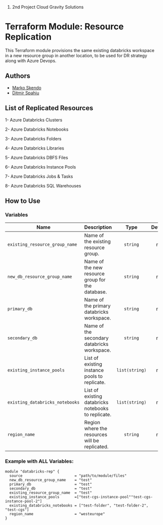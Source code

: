 1. 2nd Project Cloud Gravity Solutions

# Terraform Module: Resource Replication

This Terraform module provisions the same existing databricks workspace in a new resource group in another location, to be used for DR strategy along with Azure Devops. 

## Authors
- [Marko Skendo](https://github.com/ingmarko)
- [Ditmir Spahiu](https://github.com/DitmirSpahiu)

## List of Replicated Resources

1- Azure Databricks Clusters


2- Azure Databricks Notebooks


3- Azure Databricks Folders


4- Azure Databricks Libraries


5- Azure Databricks DBFS Files


6- Azure Databricks Instance Pools


7- Azure Databricks Jobs & Tasks


8- Azure Databricks SQL Warehouses


## How to Use

### Variables

| Name                           | Description                                         | Type         | Default | Required |
|--------------------------------|-----------------------------------------------------|:------------:|:-------:|:--------:|
| `existing_resource_group_name` | Name of the existing resource group.                | `string`     | n/a     | yes      |
| `new_db_resource_group_name`   | Name of the new resource group for the database.    | `string`     | n/a     | yes      |
| `primary_db`                   | Name of the primary databricks workspace.          | `string`     | n/a     | yes      |
| `secondary_db`                 | Name of the secondary databricks workspace.        | `string`     | n/a     | yes      |
| `existing_instance_pools`      | List of existing instance pools to replicate.      | `list(string)` | n/a   | yes      |
| `existing_databricks_notebooks`| List of existing databricks notebooks to replicate.| `list(string)` | n/a   | yes      |
| `region_name`                  | Region where the resources will be replicated.     | `string`     | n/a     | yes      |

### Example with ALL Variables:

```hcl
module "databricks-rep" {
  source                        = "path/to/module/files"
  new_db_resource_group_name    = "test"
  primary_db                    = "test"
  secondary_db                  = "test"  
  existing_resource_group_name  = "test"
  existing_instance_pools       =["test-cgs-instance-pool""test-cgs-instance-pool-2"]
  existing_databricks_notebooks = ["test-folder", "test-folder-2", "test-cgs"]
  region_name                   = "westeurope"
}